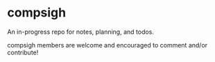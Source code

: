 # compsigh

An in-progress repo for notes, planning, and todos.

compsigh members are welcome and encouraged to comment and/or contribute!
